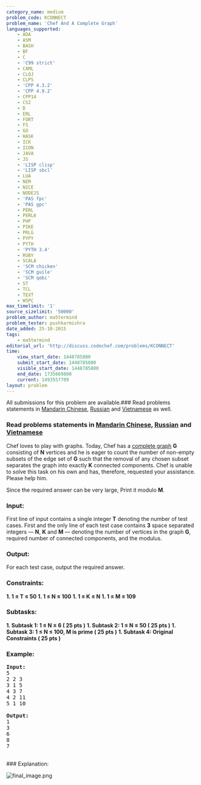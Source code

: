 ```yaml
---
category_name: medium
problem_code: KCONNECT
problem_name: 'Chef And A Complete Graph'
languages_supported:
    - ADA
    - ASM
    - BASH
    - BF
    - C
    - 'C99 strict'
    - CAML
    - CLOJ
    - CLPS
    - 'CPP 4.3.2'
    - 'CPP 4.9.2'
    - CPP14
    - CS2
    - D
    - ERL
    - FORT
    - FS
    - GO
    - HASK
    - ICK
    - ICON
    - JAVA
    - JS
    - 'LISP clisp'
    - 'LISP sbcl'
    - LUA
    - NEM
    - NICE
    - NODEJS
    - 'PAS fpc'
    - 'PAS gpc'
    - PERL
    - PERL6
    - PHP
    - PIKE
    - PRLG
    - PYPY
    - PYTH
    - 'PYTH 3.4'
    - RUBY
    - SCALA
    - 'SCM chicken'
    - 'SCM guile'
    - 'SCM qobi'
    - ST
    - TCL
    - TEXT
    - WSPC
max_timelimit: '1'
source_sizelimit: '50000'
problem_author: ma5termind
problem_tester: pushkarmishra
date_added: 25-10-2015
tags:
    - ma5termind
editorial_url: 'http://discuss.codechef.com/problems/KCONNECT'
time:
    view_start_date: 1448785800
    submit_start_date: 1448785800
    visible_start_date: 1448785800
    end_date: 1735669800
    current: 1493557709
layout: problem
---
```

All submissions for this problem are available.###  Read problems statements in [Mandarin Chinese](http://www.codechef.com/download/translated/LTIME31/mandarin/SVNTR.pdf), [Russian](http://www.codechef.com/download/translated/LTIME31/russian/SVNTR.pdf) and [Vietnamese](http://www.codechef.com/download/translated/LTIME31/vietnamese/SVNTR.pdf) as well.

###  Read problems statements in [Mandarin Chinese](http://www.codechef.com/download/translated/LTIME30/mandarin/KCONNECT.pdf), [Russian](http://www.codechef.com/download/translated/LTIME30/russian/KCONNECT.pdf) and [Vietnamese](http://www.codechef.com/download/translated/LTIME30/vietnamese/KCONNECT.pdf)

Chef loves to play with graphs. Today, Chef has a [complete graph](https://en.wikipedia.org/wiki/Complete_graph) **G** consisting of **N** vertices and he is eager to count the number of non-empty subsets of the edge set of **G** such that the removal of any chosen subset separates the graph into exactly **K** connected components. Chef is unable to solve this task on his own and has, therefore, requested your assistance. Please help him.

Since the required answer can be very large, Print it modulo **M**.

### Input:

First line of input contains a single integer **T** denoting the number of test cases. First and the only line of each test case contains **3** space separated integers — **N**, **K** and **M** — denoting the number of vertices in the graph **G**, required number of connected components, and the modulus.

### Output:

For each test case, output the required answer.

### Constraints:

**1. 1 ≤ T ≤ 50** **1. 1 ≤ N ≤ 100** **1. 1 ≤ K ≤ N** **1. 1 ≤ M ≤ 109** 
### Subtasks:

**1. Subtask 1: 1 ≤ N ≤ 6 ( 25 pts )** **1. Subtask 2: 1 ≤ N ≤ 50 ( 25 pts )** **1. Subtask 3: 1 ≤ N ≤ 100, M is prime ( 25 pts )** **1. Subtask 4: Original Constraints ( 25 pts )** 
### Example:

<pre>
<b>Input:</b>
5
2 2 3
3 1 5
4 3 7
4 2 11
5 1 10

<b>Output:</b>
1
3
6
8
7

</pre>### Explanation:

![](https://s3.amazonaws.com/hr-challenge-images/3194/1448608384-4e93622266-final_image.png "final_image.png")
